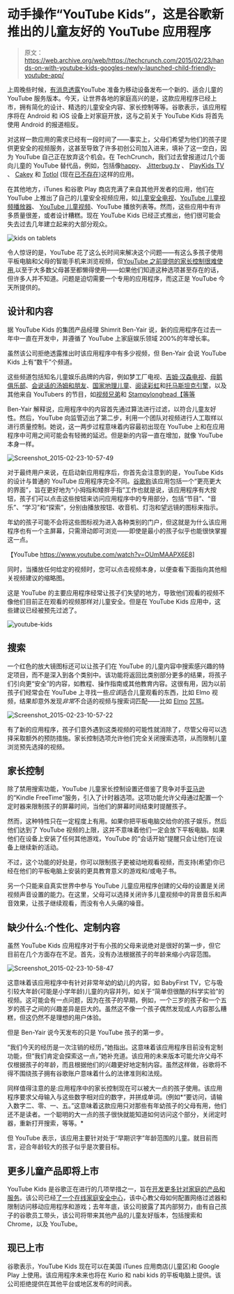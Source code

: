 # 动手操作“YouTube Kids”，这是谷歌新推出的儿童友好的 YouTube 应用程序

> 原文：<https://web.archive.org/web/https://techcrunch.com/2015/02/23/hands-on-with-youtube-kids-googles-newly-launched-child-friendly-youtube-app/>

上周晚些时候，[有消息透露](https://web.archive.org/web/20230317063518/https://techcrunch.com/2015/02/19/youtube-kids/)YouTube 准备为移动设备发布一个新的、适合儿童的 YouTube 服务版本。今天，让世界各地的家庭高兴的是，这款应用程序已经上市，拥有简化的设计、精选的儿童安全内容、家长控制等等。谷歌表示，该应用程序将在 Android 和 iOS 设备上对家庭开放，这与之前关于 YouTube Kids 将首先使用 Android 的报道相反。

对这样一款应用的需求已经有一段时间了——事实上，父母们希望为他们的孩子提供更安全的视频服务，这甚至导致了许多初创公司加入进来，填补了这一空白，因为 YouTube 自己正在放弃这个机会。在 TechCrunch，我们过去曾报道过几个面向儿童的 YouTube 替代品，例如，包括像[happy](https://web.archive.org/web/20230317063518/https://techcrunch.com/2013/11/18/totlol-delivers-a-kid-safe-alternative-to-youtube-on-web-mobile/)、 [Jitterbug.tv](https://web.archive.org/web/20230317063518/http://www.jitterbug.tv/) 、 [PlayKids TV](https://web.archive.org/web/20230317063518/https://techcrunch.com/2013/06/25/playkids-tv/) 、 [Cakey](https://web.archive.org/web/20230317063518/https://techcrunch.com/2014/11/21/hot-or-not-founder-returns-with-cakey-a-youtube-app-for-kids/) 和 [Totlol](https://web.archive.org/web/20230317063518/https://techcrunch.com/2013/11/18/totlol-delivers-a-kid-safe-alternative-to-youtube-on-web-mobile/) (现在[已不存在](https://web.archive.org/web/20230317063518/https://techcrunch.com/2009/06/05/totlol-developer-forced-to-shut-down-kids-video-service/))这样的应用。

在其他地方，iTunes 和谷歌 Play 商店充满了来自其他开发者的应用，他们在 YouTube 上推出了自己的儿童安全视频应用，如[儿童安全电视](https://web.archive.org/web/20230317063518/https://itunes.apple.com/us/app/kid-safe-tube-tv-safe-videos/id531168856?mt=8)、[YouTube 儿童视频播放器](https://web.archive.org/web/20230317063518/https://play.google.com/store/apps/details?id=com.appsrental.kidsvideoplayer&hl=en)、 [YouTube 儿童视频](https://web.archive.org/web/20230317063518/https://itunes.apple.com/us/app/youtube-videos-for-kids/id395463337?mt=8)、YouTube 播放列表等。然而，这些应用中有许多质量很差，或者设计糟糕。现在 YouTube Kids 已经正式推出，他们很可能会失去过去几年建立起来的大部分观众。

![kids on tablets](img/28abb60c38cc467a69280736eb96fddc.png)

令人惊讶的是，YouTube 花了这么长时间来解决这个问题——有这么多孩子使用平板电脑和父母的智能手机来浏览视频，但[YouTube 之前提供的家长控制很难使用](https://web.archive.org/web/20230317063518/http://www.tuaw.com/2013/05/23/parenting-tip-how-to-control-what-your-child-watches-on-youtube/),以至于大多数父母甚至都懒得使用——如果他们知道这种选项甚至存在的话，但许多人并不知道。问题是迫切需要一个专用的应用程序，而这正是 YouTube 今天所提供的。

## 设计和内容

据 YouTube Kids 的集团产品经理 Shimrit Ben-Yair 说，新的应用程序在过去一年中一直在开发中，并遵循了 YouTube 上家庭娱乐领域 200%的年增长率。

虽然该公司拒绝透露推出时该应用程序中有多少视频，但 Ben-Yair 会说 YouTube Kids 上有“数千”个频道。

这些频道包括知名儿童娱乐品牌的内容，例如梦工厂电视、[吉姆·汉森电视](https://web.archive.org/web/20230317063518/https://www.youtube.com/user/JimHensonFamilyTV)、[母鹅俱乐部](https://web.archive.org/web/20230317063518/https://www.youtube.com/user/MotherGooseClub)、[会说话的汤姆和朋友](https://web.archive.org/web/20230317063518/https://www.youtube.com/user/TalkingFriends)、[国家地理儿童](https://web.archive.org/web/20230317063518/https://www.youtube.com/channel/UCXVCgDuD_QCkI7gTKU7-tpg)、[阅读彩虹](https://web.archive.org/web/20230317063518/https://www.youtube.com/watch?v=lDuOVpeQ-BM)和[托马斯坦克引擎](https://web.archive.org/web/20230317063518/https://www.youtube.com/watch?v=TBPcrh2R_AQ&feature=youtu.be)，以及其他来自 YouTubers 的节目，如[视频兄弟](https://web.archive.org/web/20230317063518/https://www.youtube.com/user/scishow)和 [Stampylonghead【等等](https://web.archive.org/web/20230317063518/https://www.youtube.com/user/stampylonghead)

Ben-Yair 解释说，应用程序中的内容首先通过算法进行过滤，以符合儿童友好性。然后，YouTube 向监管迈出了第二步，利用一个团队对视频进行人工取样以进行质量控制。她说，这一两步过程意味着内容最初出现在 YouTube 上和在应用程序中可用之间可能会有轻微的延迟。但是新的内容一直在增加，就像 YouTube 本身一样。

![Screenshot_2015-02-23-10-57-49](img/560d505b97d7cdb251d78767a00eea48.png)

对于最终用户来说，在启动新应用程序后，你首先会注意到的是，YouTube Kids 的设计与普通的 YouTube 应用程序完全不同。[谷歌称](https://web.archive.org/web/20230317063518/http://googleblog.blogspot.com/2015/02/youtube-kids.html)该应用包括一个“更亮更大的界面”，旨在更好地为“小拇指和矮胖手指”工作也就是说，该应用程序有大按钮，孩子们可以点击这些按钮来访问应用程序中的专用部分，包括“节目”、“音乐”、“学习”和“探索”，分别由播放按钮、收音机、灯泡和望远镜的图标来指示。

年幼的孩子可能不会将这些图标视为进入各种类别的门户，但这就是为什么该应用程序也有一个主屏幕，只需滑动即可浏览——即使是最小的孩子似乎也能很快掌握这一点。

【YouTube https://www.youtube.com/watch?v=OUmMAAPX6E8]

同时，当播放任何给定的视频时，您可以点击视频本身，以便查看下面指向其他相关视频建议的缩略图。

这是 YouTube 的主要应用程序经常让孩子们失望的地方，导致他们观看的视频不像他们目前正在观看的视频那样对儿童安全。但是在 YouTube Kids 应用中，这些建议已经被预先过滤了。

![youtube-kids](img/b532d9121f1a0914382370822e815d6f.png)

## 搜索

一个红色的放大镜图标还可以让孩子们在 YouTube 的儿童内容中搜索感兴趣的特定项目，而不是深入到各个类别中。该功能将返回比类别部分更多的结果，将孩子们引向更“安全”的内容，如教程、操作指南或其他教育内容。这很有用，因为以前孩子们经常会在 YouTube 上寻找一些*应该*适合儿童观看的东西，比如 Elmo 视频，结果却意外发现*非常*不合适的视频与搜索词匹配——比如 [Elmo](https://web.archive.org/web/20230317063518/https://www.youtube.com/watch?v=G_Yc7NY0ZCE) [咒骂](https://web.archive.org/web/20230317063518/https://www.youtube.com/watch?v=miBQ9jDeujk)。

![Screenshot_2015-02-23-10-57-22](img/842710ce8fb3dd9fe0a14713662d1b60.png)

有了新的应用程序，孩子们意外遇到这类视频的可能性就消除了，尽管父母可以选择采取额外的预防措施。家长控制选项允许他们完全关闭搜索选项，从而限制儿童浏览预先选择的视频。

## 家长控制

除了禁用搜索功能，YouTube 儿童家长控制设置还借鉴了竞争对手[亚马逊](https://web.archive.org/web/20230317063518/http://www.amazon.com/gp/help/customer/display.html?nodeId=201240110)的“Kindle FreeTime”服务，引入了计时器选项。这项功能允许父母通过配置一个定时器来限制孩子的屏幕时间，当他们的屏幕时间结束时提醒孩子。

然而，这种特性只在一定程度上有用。如果你把平板电脑交给你的孩子娱乐，然后他们达到了 YouTube 视频的上限，这并不意味着他们一定会放下平板电脑。如果他们在设备上安装了任何其他游戏，YouTube 的“会话开始”提醒只会让他们在设备上继续新的活动。

不过，这个功能的好处是，你可以限制孩子更被动地观看视频，而支持(希望)你已经在他们的平板电脑上安装的更具教育意义的游戏和/或电子书。

另一个只能来自真实世界中参与 YouTube 儿童应用程序创建的父母的设置是关闭视频声音设置的能力。在这里，父母可以选择关闭许多儿童视频中的背景音乐和声音效果，让孩子继续观看，而没有令人头痛的噪音。

## 缺少什么:个性化、定制内容

虽然 YouTube Kids 应用程序对于有小孩的父母来说绝对是很好的第一步，但它目前在几个方面存在不足。首先，没有办法根据孩子的年龄来缩小内容范围。

![Screenshot_2015-02-23-10-58-47](img/d9c58aebc1b6f00d56ced6af380e3955.png)

这意味着该应用程序中有针对非常年幼的幼儿的内容，如 BabyFirst TV，它与吸引较大年龄(可能是小学年龄)儿童的内容并列，如关于“简单但很酷的科学实验”的视频。这可能会有一点问题，因为在孩子的早期，例如，一个三岁的孩子和一个五岁的孩子之间的兴趣差异是巨大的。虽然这不像一个孩子偶然发现成人内容那么糟糕，但这仍然不是理想的用户体验。

但是 Ben-Yair 说今天发布的只是 YouTube 孩子的第一步。

“我们今天的经历是一次注销的经历，”她指出。这意味着该应用程序目前没有定制功能，但“我们肯定会探索这一点，”她补充道。该应用的未来版本可能允许父母不仅根据孩子的年龄，而且根据他们的兴趣更好地定制内容。虽然这样做，谷歌将不得不围绕孩子拥有谷歌账户意味着什么的法律准则和法规。

同样值得注意的是:应用程序中的家长控制现在可以被大一点的孩子使用。该应用程序要求父母输入与这些数字相对应的数字，并拼成单词。(例如*“要访问，请输入数字二、零、一、五。”这意味着这款应用只对那些有年幼孩子的父母有用，他们还不是读者。一个聪明的大一点的孩子很快就能知道如何访问这个部分，关闭定时器，重新打开搜索，等等。*

但 YouTube 表示，该应用主要针对处于“早期识字”年龄范围的儿童。就目前而言，迎合年龄较大的孩子似乎是次要目标。

## 更多儿童产品即将上市

YouTube Kids 是谷歌正在进行的几项举措之一，旨在[开发更多针对家庭的产品和服务](https://web.archive.org/web/20230317063518/http://arstechnica.com/gadgets/2014/12/google-to-launch-kid-friendly-versions-of-chrome-youtube-others-in-2015/)。该公司已经[了一个在线家庭安全中心](https://web.archive.org/web/20230317063518/https://www.google.com/safetycenter/families/start/)，该中心教父母如何配置网络过滤器和限制访问移动应用程序和游戏；去年年底，该公司披露了其内部努力，由有自己孩子的谷歌员工带头，该公司将带来其他产品的儿童友好版本，包括搜索和 Chrome，以及 YouTube。

## 现已上市

谷歌表示，YouTube Kids 现在可以在美国 iTunes 应用商店(儿童区)和 Google Play 上使用。该应用程序未来也将在 Kurio 和 nabi kids 的平板电脑上提供。该公司拒绝提供在其他平台或地区发布的时间表。